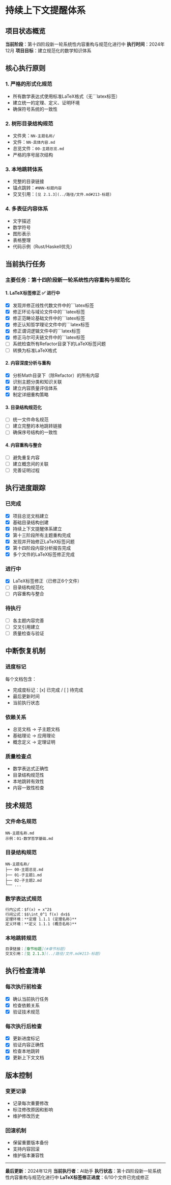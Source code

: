 # 持续上下文提醒体系

## 项目状态概览

**当前阶段**：第十四阶段新一轮系统性内容重构与规范化进行中
**执行时间**：2024年12月
**项目目标**：建立规范化的数学知识体系

## 核心执行原则

### 1. 严格的形式化规范

- 所有数学表达式使用标准LaTeX格式（无```latex标签）
- 建立统一的定理、定义、证明环境
- 确保符号系统的一致性

### 2. 树形目录结构规范

- 文件夹：`NN-主题名称/`
- 文件：`NN-具体内容.md`
- 总览文件：`00-主题总览.md`
- 严格的序号层次结构

### 3. 本地跳转体系

- 完整的目录链接
- 锚点跳转：`#NNN-标题内容`
- 交叉引用：`[见 2.1.3](../路径/文件.md#213-标题)`

### 4. 多表征内容体系

- 文字描述
- 数学符号
- 图形表示
- 表格整理
- 代码示例（Rust/Haskell优先）

## 当前执行任务

### 主要任务：第十四阶段新一轮系统性内容重构与规范化

#### 1. LaTeX标签修正 ✅ 进行中

- [x] 发现并修正线性代数文件中的```latex标签
- [x] 修正环论与域论文件中的```latex标签
- [x] 修正范畴论基础文件中的```latex标签
- [x] 修正认知哲学理论文件中的```latex标签
- [x] 修正谓词逻辑文件中的```latex标签
- [x] 修正马尔可夫链文件中的```latex标签
- [ ] 系统检查所有Refactor目录下的LaTeX标签问题
- [ ] 转换为标准LaTeX格式

#### 2. 内容深度分析与重构

- [x] 分析Math目录下（除Refactor）的所有内容
- [x] 识别主题分类和知识关联
- [x] 建立内容质量评估体系
- [x] 制定详细重构策略

#### 3. 目录结构规范化

- [ ] 统一文件命名规范
- [ ] 建立完整的本地跳转链接
- [ ] 确保序号结构的一致性

#### 4. 内容重构与整合

- [ ] 避免重复内容
- [ ] 建立概念间的关联
- [ ] 完善证明过程

## 执行进度跟踪

### 已完成

- [x] 项目总览文档建立
- [x] 基础目录结构创建
- [x] 持续上下文提醒体系建立
- [x] 第十三阶段所有主题重构完成
- [x] 发现并开始修正LaTeX标签问题
- [x] 第十四阶段内容分析报告完成
- [x] 多个文件的LaTeX标签修正完成

### 进行中

- [x] LaTeX标签修正（已修正6个文件）
- [ ] 目录结构规范化
- [ ] 内容重构与整合

### 待执行

- [ ] 各主题内容完善
- [ ] 交叉引用建立
- [ ] 质量检查与验证

## 中断恢复机制

### 进度标记

每个文档包含：

- 完成度标记：[x] 已完成 / [ ] 待完成
- 最后更新时间
- 当前执行状态

### 依赖关系

- 总览文档 → 子主题文档
- 基础理论 → 应用理论
- 概念定义 → 定理证明

### 质量检查点

- 数学表达式正确性
- 目录结构规范性
- 本地跳转有效性
- 内容一致性检查

## 技术规范

### 文件命名规范

```
NN-主题名称.md
示例：01-数学哲学基础.md
```

### 目录结构规范

```
NN-主题名称/
├── 00-主题总览.md
├── 01-子主题1.md
├── 02-子主题2.md
└── ...
```

### 数学表达式规范

```markdown
行内公式：$f(x) = x^2$
行间公式：$$\int_0^1 f(x) dx$$
定理环境：**定理 1.1.1 (定理名称)**
定义环境：**定义 1.1.1 (概念名称)**
```

### 本地跳转规范

```markdown
目录链接：[章节标题](#章节标题)
交叉引用：[见 2.1.3](../路径/文件.md#213-标题)
```

## 执行检查清单

### 每次执行前检查

- [x] 确认当前执行任务
- [x] 检查依赖关系
- [x] 验证技术规范

### 每次执行后检查

- [x] 更新进度标记
- [x] 验证内容正确性
- [x] 检查本地跳转
- [x] 更新上下文文档

## 版本控制

### 变更记录

- 记录每次重要修改
- 标注修改原因和影响
- 维护修改历史

### 回滚机制

- 保留重要版本备份
- 支持内容回滚
- 维护版本兼容性

---

**最后更新**：2024年12月
**当前执行者**：AI助手
**执行状态**：第十四阶段新一轮系统性内容重构与规范化进行中
**LaTeX标签修正进度**：6/10个文件已完成修正
